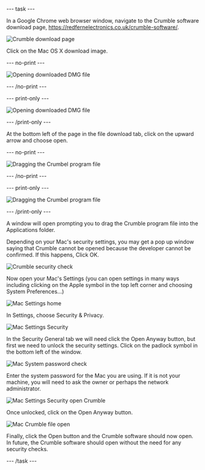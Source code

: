 --- task ---

In a Google Chrome web browser window, navigate to the Crumble software download page, https://redfernelectronics.co.uk/crumble-software/.

![Crumble download page](images/crumble_mac_download.png)

Click on the Mac OS X download image.

--- no-print ---

![Opening downloaded DMG file](images/open_mac_install.gif)

--- /no-print ---

--- print-only ---

![Opening downloaded DMG file](images/open_mac_install.png)

--- /print-only ---

At the bottom left of the page in the file download tab, click on the upward arrow and choose open.

--- no-print ---

![Dragging the Crumbel program file](images/drag_mac_program.gif)

--- /no-print ---

--- print-only ---

![Dragging the Crumbel program file](images/drag_mac_program.png)

--- /print-only ---

A window will open prompting you to drag the Crumble program file into the Applications folder.

Depending on your Mac's security settings, you may get a pop up window saying that Crumble cannot be opened because the developer cannot be confirmed. If this happens, Click OK.

![Crumble security check](images/crumble_security_issue.png)

Now open your Mac's Settings (you can open settings in many ways including clicking on the Apple symbol in the top left corner and choosing System Preferences...)

![Mac Settings home](images/mac_settings.png)

In Settings, choose Security & Privacy.

![Mac Settings Security](images/mac_security.png)

In the Security General tab we will need click the Open Anyway button, but first we need to unlock the security settings. Click on the padlock symbol in the bottom left of the window.

![Mac System password check](images/mac_system_password.png)

Enter the system password for the Mac you are using. If it is not your machine, you will need to ask the owner or perhaps the network administrator.

![Mac Settings Security open Crumble](images/mac_security_open.png)

Once unlocked, click on the Open Anyway button.

![Mac Crumble file open](images/mac_crumble_open.png)

Finally, click the Open button and the Crumble software should now open. In future, the Crumble software should open without the need for any security checks.

--- /task ---